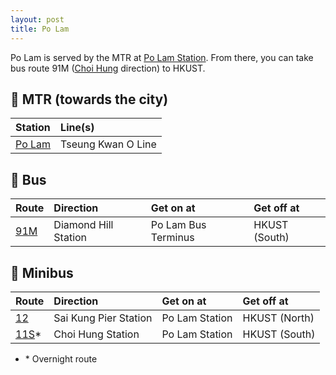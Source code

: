 ```yaml
---
layout: post
title: Po Lam
---
```


Po Lam is served by the MTR at [Po Lam Station](https://en.wikipedia.org/wiki/Po_Lam_station). From there, you can take bus route 91M ([Choi Hung](Choi_Hung.md) direction) to HKUST.

## 🚉 MTR (towards the city)

| Station | Line(s) |
| :--- | :--- |
| [Po Lam](https://en.wikipedia.org/wiki/Po_Lam_station) | Tseung Kwan O Line |

## 🚌 Bus

| Route | Direction | Get on at | Get off at |
| :--- | :--- | :--- | :--- |
| [91M](https://search.kmb.hk/KMBWebSite/?action=routesearch&route=91M&lang=en) | Diamond Hill Station | Po Lam Bus Terminus | HKUST (South) |

## 🚐 Minibus

| Route | Direction | Get on at | Get off at |
| :--- | :--- | :--- | :--- |
| [12](https://www.16seats.net/eng/gmb/gn_11m.html) | Sai Kung Pier Station | Po Lam Station | HKUST (North) |
| [11S](https://www.16seats.net/eng/gmb/gn_11s.html)* | Choi Hung Station | Po Lam Station | HKUST (South) |

- \* Overnight route
